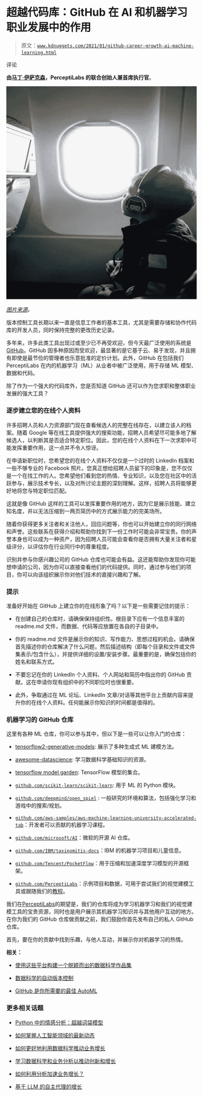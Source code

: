 # 超越代码库：GitHub 在 AI 和机器学习职业发展中的作用

> 原文：[`www.kdnuggets.com/2021/01/github-career-growth-ai-machine-learning.html`](https://www.kdnuggets.com/2021/01/github-career-growth-ai-machine-learning.html)

评论

**由[马丁·伊萨克森](https://www.linkedin.com/in/mpei/)，PerceptiLabs 的联合创始人兼首席执行官**。

![](img/1a74ad7808752132766401255a60d691.png)

*[图片来源](https://unsplash.com/photos/Abida9j2_F0)。*

版本控制工具长期以来一直是信息工作者的基本工具，尤其是需要存储和协作代码库的开发人员，同时保持完整的更改历史记录。

多年来，许多此类工具出现过或至少已不再受欢迎，但今天最广泛使用的系统是[GitHub](https://github.com/)。GitHub 因多种原因而受欢迎，最显著的是它基于云、易于发现，并且拥有即使是最节俭的管理者也乐意批准的定价计划。此外，GitHub 在包括我们 PerceptiLabs 在内的机器学习（ML）从业者中被广泛使用，用于存储 ML 模型、数据和代码。

除了作为一个强大的代码库外，您是否知道 GitHub 还可以作为您求职和整体职业发展的强大工具？

### 逐步建立您的在线个人资料

许多招聘人员和人力资源部门现在查看候选人的完整在线存在，以建立该人的档案。随着 Google 等在线工具提供强大的搜索功能，招聘人员希望尽可能多地了解候选人，以判断其是否适合特定职位。因此，您的在线个人资料在下一次求职中可能发挥重要作用，这一点并不令人惊讶。

在申请新职位时，您希望您的在线个人资料不仅仅是一个过时的 LinkedIn 档案和一些不够专业的 Facebook 照片。您真正想给招聘人员留下的印象是，您不仅仅是一个在找工作的人。您希望他们看到您的热情、专业知识，以及您在社区中的活跃参与，展示技术专长，以及对所讨论主题的深刻理解。这样，招聘人员将能够更好地将您与特定职位匹配。

这就是像 GitHub 这样的工具可以发挥重要作用的地方，因为它是展示技能、建立知名度，并以无法压缩到一两页简历中的方式展示能力的完美场所。

随着你获得更多关注者和关注他人，回应问题等，你也可以开始建立你的同行网络和声誉。这些联系在获得介绍和帮助你找到下一份工作时可能会非常宝贵。你的声誉本身也可以成为一种资产，因为招聘人员可能会查看你是否拥有大量关注者和星级评分，以评估你在行业同行中的尊重程度。

识别并参与你感兴趣公司的 GitHub 仓库也可能会有益。这还能帮助你发现你可能想申请的公司，因为你可以直接查看他们的代码提供。同时，通过参与他们的项目，你可以向该组织展示你对他们技术的直接兴趣和了解。

### 提示

准备好开始在 GitHub 上建立你的在线形象了吗？以下是一些需要记住的提示：

+   在创建自己的仓库时，请确保保持组织性。根目录下应有一个信息丰富的 readme.md 文件，而数据、代码等应放置在各自的子目录中。

+   你的 readme.md 文件是展示你的知识、写作能力、思想过程的机会。请确保首先描述你的仓库解决了什么问题，然后描述结构（即每个目录和文件或文件集表示/包含什么），并提供详细的设置/安装步骤。最重要的是，确保包括你的姓名和联系方式。

+   不要忘记在你的 LinkedIn 个人资料、个人网站和简历中指出你的 GitHub 贡献。这在申请你现有组织中的不同职位时也很重要。

+   此外，争取通过在 ML 论坛、LinkedIn 文章/对话等其他平台上贡献内容来提升你的在线个人资料。任何能展示你知识的时间都是值得的。

### 机器学习的 GitHub 仓库

这里有各种 ML 仓库，你可以参与其中，但以下是一些可以让你入门的仓库：

+   [tensorflow2-generative-models](https://github.com/timsainb/tensorflow2-generative-models): 展示了多种生成式 ML 建模方法。

+   [awesome-datascience](https://github.com/academic/awesome-datascience): 学习数据科学基础知识的资源。

+   [tensorflow model garden](https://github.com/tensorflow/models): TensorFlow 模型的集合。

+   [`github.com/scikit-learn/scikit-learn`](https://github.com/scikit-learn/scikit-learn): 用于 ML 的 Python 模块。

+   [`github.com/deepmind/open_spiel`](https://github.com/deepmind/open_spiel) : 一般研究的环境和算法，包括强化学习和游戏中的搜索/规划。

+   [`github.com/aws-samples/aws-machine-learning-university-accelerated-tab`](https://github.com/aws-samples/aws-machine-learning-university-accelerated-tab)：开发者可以贡献的机器学习课程。

+   [`github.com/microsoft/AI`](https://github.com/microsoft/AI)：微软的开源 AI 仓库。

+   [`github.com/IBM/taxinomitis-docs`](https://github.com/IBM/taxinomitis-docs)：IBM 的机器学习项目和儿童信息。

+   [`github.com/Tencent/PocketFlow`](https://github.com/Tencent/PocketFlow)：用于压缩和加速深度学习模型的开源框架。

+   [`github.com/PerceptiLabs`](https://github.com/PerceptiLabs)：示例项目和数据，可用于尝试我们的视觉建模工具或跟随我们的[教程](https://www.perceptilabs.com/docs/video_tutorials)。

我们在[PerceptiLabs](https://www.perceptilabs.com/)的期望是，我们的仓库将成为学习机器学习和我们的视觉建模工具的宝贵资源，同时也是用户展示其机器学习知识并与其他用户互动的地方。在你为我们的 GitHub 仓库做贡献之前，我们鼓励你首先发布自己的私人 GitHub 仓库。

首先，要在你的贡献中找到乐趣，与他人互动，并展示你对机器学习的热情。

**相关：**

+   [使用这些平台构建一个脱颖而出的数据科学作品集](https://www.kdnuggets.com/2021/01/build-data-science-portfolio.html)

+   [数据科学的自动版本控制](https://www.kdnuggets.com/2019/09/automatic-version-control-data-scientists.html)

+   [GitHub 是你所需要的最佳 AutoML](https://www.kdnuggets.com/2020/08/github-best-automl-ever-need.html)

### 更多相关话题

+   [Python 中的情感分析：超越词袋模型](https://www.kdnuggets.com/sentiment-analysis-in-python-going-beyond-bag-of-words)

+   [如何掌握人工智能领域的最新动态](https://www.kdnuggets.com/2022/03/stay-top-going-ai-world.html)

+   [如何更好地利用数据科学推动业务增长](https://www.kdnuggets.com/2022/08/better-leverage-data-science-business-growth.html)

+   [学习数据科学和业务分析以推动创新和增长](https://www.kdnuggets.com/2023/08/learn-data-science-business-analytics-drive-innovation-growth.html)

+   [如何利用分析加速业务增长？](https://www.kdnuggets.com/2022/12/analytics-accelerate-business-growth.html)

+   [基于 LLM 的自主代理的增长](https://www.kdnuggets.com/the-growth-behind-llmbased-autonomous-agents)
